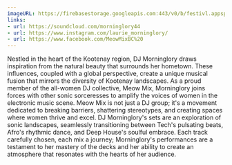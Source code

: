 ```yaml
---
imageURL: https://firebasestorage.googleapis.com:443/v0/b/festivl.appspot.com/o/userContent%2F059B3699-822B-4670-BEA8-B9A391C0DE0E.png?alt=media&token=3d4a5f3f-2fdf-4a4d-a548-a31ac964c642
links:
- url: https://soundcloud.com/morninglory44
- url: https://www.instagram.com/laurie_morninglory/
- url: https://www.facebook.com/MeowMixBC%20
---
```

Nestled in the heart of the Kootenay region, DJ Morninglory draws inspiration from the natural beauty that surrounds her hometown. These influences, coupled with a global perspective, create a unique musical fusion that mirrors the diversity of Kootenay landscapes. As a proud member of the all-women DJ collective, Meow Mix, Morninglory joins forces with other sonic sorceresses to amplify the voices of women in the electronic music scene. Meow Mix is not just a DJ group; it's a movement dedicated to breaking barriers, shattering stereotypes, and creating spaces where women thrive and excel. DJ Morninglory's sets are an exploration of sonic landscapes, seamlessly transitioning between Tech's pulsating beats, Afro's rhythmic dance, and Deep House's soulful embrace. Each track carefully chosen, each mix a journey; Morninglory's performances are a testament to her mastery of the decks and her ability to create an atmosphere that resonates with the hearts of her audience.  